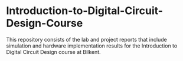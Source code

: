 # Introduction-to-Digital-Circuit-Design-Course
This repository consists of the lab and project reports that include simulation and hardware implementation results for the Introduction to Digital Circuit Design course at Bilkent.

